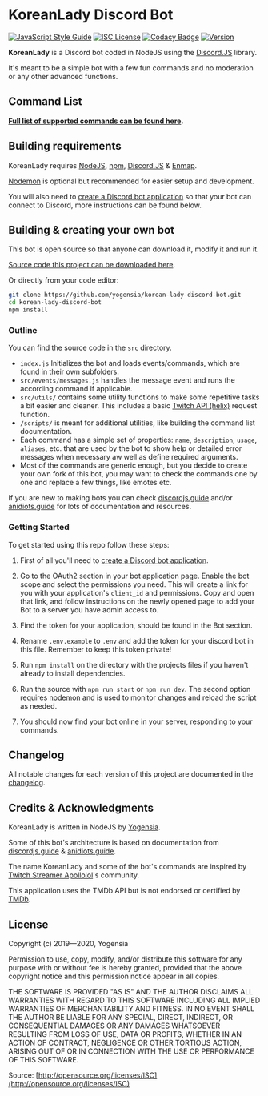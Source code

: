 # KoreanLady Discord Bot

[![JavaScript Style Guide](https://img.shields.io/badge/code_style-standard-brightgreen.svg)](https://standardjs.com)
 [![ISC License](https://img.shields.io/badge/license-ISC-green)](https://github.com/yogensia/korean-lady-discord-bot/blob/master/LICENSE) [![Codacy Badge](https://api.codacy.com/project/badge/Grade/1c5820e7070749fdbbfe3dd6a8eb2b88)](https://www.codacy.com/manual/yogensia/korean-lady-discord-bot?utm_source=github.com&amp;utm_medium=referral&amp;utm_content=yogensia/korean-lady-discord-bot&amp;utm_campaign=Badge_Grade) [![Version](https://img.shields.io/github/package-json/v/yogensia/korean-lady-discord-bot)](https://github.com/yogensia/korean-lady-discord-bot/CHANGELOG.md)

**KoreanLady** is a Discord bot coded in NodeJS using the [Discord.JS](https://discord.js.org/#/) library.

It's meant to be a simple bot with a few fun commands and no moderation or any other advanced functions.

## Command List

**[Full list of supported commands can be found here](https://github.com/yogensia/korean-lady-discord-bot/blob/master/COMMANDS.md#koreanlady-discord-bot).**

## Building requirements

KoreanLady requires [NodeJS](https://nodejs.org/), [npm](https://www.npmjs.com/get-npm), [Discord.JS](https://discord.js.org/#/) & [Enmap](https://enmap.evie.dev/).

[Nodemon](https://nodemon.io/) is optional but recommended for easier setup and development.

You will also need to [create a Discord bot application](https://discordapp.com/developers/applications/me) so that your bot can connect to Discord, more instructions can be found below.

## Building & creating your own bot

This bot is open source so that anyone can download it, modify it and run it.

[Source code this project can be downloaded here](https://github.com/yogensia/korean-lady-discord-bot/archive/master.zip).

Or directly from your code editor:

```bash
git clone https://github.com/yogensia/korean-lady-discord-bot.git
cd korean-lady-discord-bot
npm install
```

### Outline

You can find the source code in the `src` directory.

- `index.js` Initializes the bot and loads events/commands, which are found in their own subfolders.
- `src/events/messages.js` handles the message event and runs the according command if applicable.
- `src/utils/` contains some utility functions to make some repetitive tasks a bit easier and cleaner. This includes a basic [Twitch API (helix)](https://dev.twitch.tv/docs/api) request function.
- `/scripts/` is meant for additional utilities, like building the command list documentation.
- Each command has a simple set of properties: `name`, `description`, `usage`, `aliases`, etc. that are used by the bot to show help or detailed error messages when necessary aw well as define required arguments.
- Most of the commands are generic enough, but you decide to create your own fork of this bot, you may want to check the commands one by one and replace a few things, like emotes etc.

If you are new to making bots you can check [discordjs.guide](https://discordjs.guide/) and/or [anidiots.guide](https://anidiots.guide/) for lots of documentation and resources.

### Getting Started

To get started using this repo follow these steps:

1. First of all you'll need to [create a Discord bot application](https://discordapp.com/developers/applications/me).

2. Go to the OAuth2 section in your bot application page. Enable the bot scope and select the permissions you need. This will create a link for you with your application's `client_id` and permissions. Copy and open that link, and follow instructions on the newly opened page to add your Bot to a server you have admin access to.

3. Find the token for your application, should be found in the Bot section.

4. Rename `.env.example` to `.env` and add the token for your discord bot in this file. Remember to keep this token private!

5. Run `npm install` on the directory with the projects files if you haven't already to install dependencies.

6. Run the source with `npm run start` or `npm run dev`. The second option requires [nodemon](https://nodemon.io/) and is used to monitor changes and reload the script as needed.

7. You should now find your bot online in your server, responding to your commands.

## Changelog

All notable changes for each version of this project are documented in the [changelog](https://github.com/yogensia/korean-lady-discord-bot/CHANGELOG.md).

## Credits & Acknowledgments

KoreanLady is written in NodeJS by [Yogensia](https://www.yogensia.com).

Some of this bot's architecture is based on documentation from [discordjs.guide](https://discordjs.guide/) & [anidiots.guide](https://anidiots.guide/).

The name KoreanLady and some of the bot's commands are inspired by [Twitch Streamer Apollolol](https://www.twitch.tv/apollolol)'s community.

This application uses the TMDb API but is not endorsed or certified by [TMDb](https://www.themoviedb.org/).

## License

Copyright (c) 2019—2020, Yogensia

Permission to use, copy, modify, and/or distribute this software for any purpose
with or without fee is hereby granted, provided that the above copyright notice
and this permission notice appear in all copies.

THE SOFTWARE IS PROVIDED "AS IS" AND THE AUTHOR DISCLAIMS ALL WARRANTIES WITH
REGARD TO THIS SOFTWARE INCLUDING ALL IMPLIED WARRANTIES OF MERCHANTABILITY AND
FITNESS. IN NO EVENT SHALL THE AUTHOR BE LIABLE FOR ANY SPECIAL, DIRECT,
INDIRECT, OR CONSEQUENTIAL DAMAGES OR ANY DAMAGES WHATSOEVER RESULTING FROM LOSS
OF USE, DATA OR PROFITS, WHETHER IN AN ACTION OF CONTRACT, NEGLIGENCE OR OTHER
TORTIOUS ACTION, ARISING OUT OF OR IN CONNECTION WITH THE USE OR PERFORMANCE OF
THIS SOFTWARE.

Source: [http://opensource.org/licenses/ISC](http://opensource.org/licenses/ISC)
